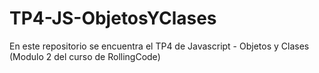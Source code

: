 # TP4-JS-ObjetosYClases
En este repositorio se encuentra el TP4 de Javascript - Objetos y Clases (Modulo 2 del curso de RollingCode)
